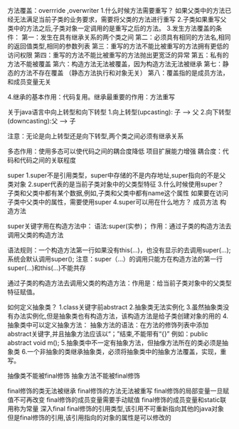 方法覆盖：overrride ,overwriter
	1.什么时候方法需要重写？
		如果父类中的方法已经无法满足当前子类的业务要求，需要将父类的方法进行重写
	2.子类如果重写父类中的方法之后,子类对象一定调用的是重写之后的方法。
	3.发生方法覆盖的条件：
		第一：发生在具有继承关系的两个类之间
		第二：必须具有相同的方法名,相同的返回值类型,相同的参数列表
		第三：重写的方法不能比被重写的方法拥有更低的访问权限
		第四：重写的方法不能比被重写的方法抛出更宽泛的异常
		第五：私有的方法不能被覆盖
		第六：构造方法无法被覆盖，因为构造方法无法被继承
		第七：静态的方法不存在覆盖
		    （静态方法执行和对象无关）
		第八：覆盖指的是成员方法，和成员变量无关

   4.继承的基本作用：代码复用。继承最重要的作用：方法重写

   关于java语言中向上转型和向下转型
	 	1.向上转型(upcasting):  子 --> 父
		 2.向下转型(downcasting):父 --> 子
		

 注意：无论是向上转型还是向下转型,两个类之间必须有继承关系



多态作用：使用多态可以使代码之间的耦合度降低
				   项目扩展能力增强
耦合度：代码和代码之间的关联程度

super
    1.super不是引用类型，super中存储的不是内存地址,super指向的不是父类对象
    2.super代表的是当前子类对象中的父类型特征
    3.什么时候使用super？
	    子类和父类中都有某个数据,例如,子类和父类中都有name这个属性
	    如果要在访问子类中父类中的属性，需要使用super
    4.super可以用在什么地方？
	成员方法
	构造方法

super关键字用在构造方法中：
语法:super(实参)；
作用：通过子类的构造方法去调用父类的构造方法

语法规则：一个构造方法第一行如果没有this(...)，也没有显示的去调用super(...);
	  系统会默认调用super();
注意：super（...）的调用只能方在构造方法的第一行
super(...)和this(...)不能共存



通过子类的构造方法去调用父类的构造方法：作用是：给当前子类对象中的父类型特征赋值。

如何定义抽象类？
    1.class关键字前abstract
    2.抽象类无法实例化
    3.虽然抽象类没有办法实例化,但是抽象类也有构造方法，该构造方法是给子类创建对象的用的
    4.抽象类中可以定义抽象方法：
	抽象方法的语法：在方法的修饰列表中添加abstract关键字,并且抽象方法应该以“；”结束,不能带有“{}”
	例如：public abstract void m();
    5.抽象类中不一定有抽象方法，但抽像方法所在的类必须是抽象类
    6.一个非抽象的类继承抽象类，必须将抽象类中的抽象方法覆盖，实现，重写。

  抽像类不能被final修饰
  抽象方法不能被final修饰

final修饰的类无法被继承
final修饰的方法无法被重写
final修饰的局部变量一旦赋值不可再改变
final修饰的成员变量需要手动赋值
final修饰的成员变量和static联用称为常量
深入final
     final修饰的引用类型,该引用不可重新指向其他的java对象
     但是final修饰的引用,该引用指向的对象的属性是可以修改的
     
	